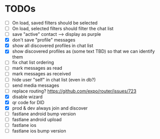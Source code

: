 # TODOs

- [ ] On load, saved filters should be selected
- [ ] On load, selected filters should filter the chat list
- [ ] save "active" contact --> display as purple
- [x] don't save "profile" messages
- [x] show all discovered profiles in chat list
- [x] show discovered profiles as (some text TBD) so that we can identify them
- [ ] fix chat list ordering
- [ ] mark messages as read
- [ ] mark messages as received
- [ ] hide user "self" in chat list (even in db?)
- [ ] send media messages
- [ ] replace routing? https://github.com/expo/router/issues/723
- [x] disable wizard
- [x] qr code for DID
- [x] prod & dev always join and discover
- [ ] fastlane android bump version
- [ ] fastlane android upload
- [ ] fastlane ios
- [ ] fastlane ios bump version
